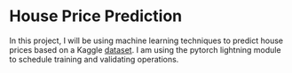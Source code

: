 # House Price Prediction

In this project, I will be using machine learning techniques to
predict house prices based on a Kaggle 
[dataset](https://www.kaggle.com/competitions/house-prices-advanced-regression-techniques/data).
I am using the pytorch lightning module to schedule training and validating operations.
